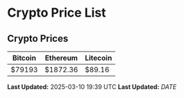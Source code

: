# Crypto Price List

## Crypto Prices
| Bitcoin | Ethereum | Litecoin |
| ------- | -------- | -------- |
| $79193 | $1872.36 | $89.16 |
**Last Updated:** 2025-03-10 19:39 UTC
**Last Updated:** $DATE$
